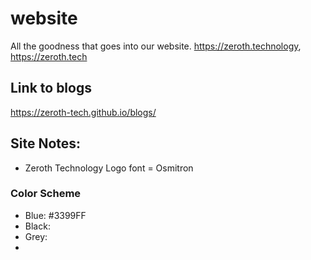 # website
All the goodness that goes into our website.  https://zeroth.technology, https://zeroth.tech

## Link to blogs
https://zeroth-tech.github.io/blogs/

## Site Notes:
- Zeroth Technology Logo font = Osmitron

### Color Scheme
- Blue: #3399FF
- Black:
- Grey:
- 
